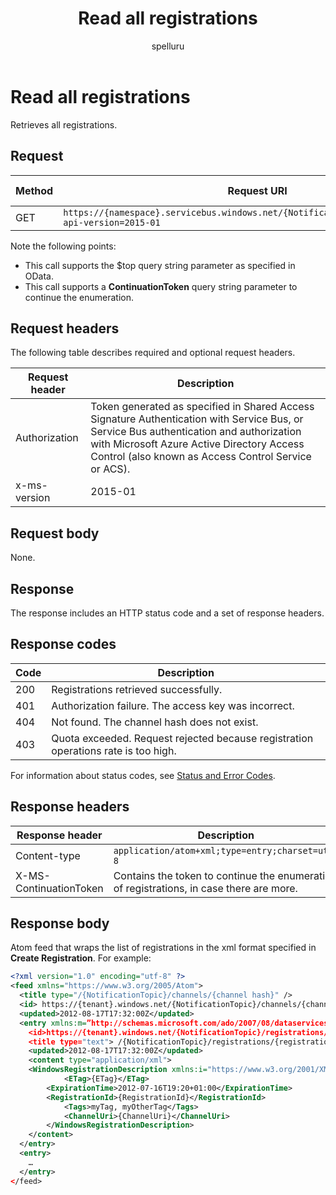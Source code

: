﻿---
title: "Read all registrations"
ms.custom: ""
ms.date: "2019-04-05"
ms.prod: "azure"
ms.reviewer: ""
ms.service: "notification-hubs"
ms.suite: ""
ms.tgt_pltfrm: ""
ms.topic: "reference"
author: "spelluru"
ms.author: "spelluru"
manager: "timlt"

---

# Read all registrations
Retrieves all registrations.

## Request

| Method | Request URI | HTTP version |
| ------ | ----------- | ------------ | 
| GET | `https://{namespace}.servicebus.windows.net/{NotificationHub}/registrations/?api-version=2015-01` | HTTP/1.1 |

Note the following points:

  - This call supports the $top query string parameter as specified in OData.
  - This call supports a **ContinuationToken** query string parameter to continue the enumeration.

## Request headers

The following table describes required and optional request headers.

| Request header | Description |
| -------------- | ----------- | 
| Authorization | Token generated as specified in Shared Access Signature Authentication with Service Bus, or Service Bus authentication and authorization with Microsoft Azure Active Directory Access Control (also known as Access Control Service or ACS). |
| x-ms-version | 2015-01 |


## Request body

None.

## Response

The response includes an HTTP status code and a set of response headers.

## Response codes

| Code | Description |
| ---- | ----------- | 
| 200 | Registrations retrieved successfully. |
| 401 | Authorization failure. The access key was incorrect. |
| 404 | Not found. The channel hash does not exist. |
| 403 | Quota exceeded. Request rejected because registration operations rate is too high. |

For information about status codes, see [Status and Error Codes](/rest/api/storageservices/Common-REST-API-Error-Codes).

## Response headers

| Response header | Description |
| --------------- | ----------- | 
| Content-type | `application/atom+xml;type=entry;charset=utf-8` |
| X-MS-ContinuationToken | Contains the token to continue the enumeration of registrations, in case there are more. |

## Response body

Atom feed that wraps the list of registrations in the xml format specified in **Create Registration**. For example:

``` xml
<?xml version="1.0" encoding="utf-8" ?>
<feed xmlns="https://www.w3.org/2005/Atom">
  <title type="/{NotificationTopic}/channels/{channel hash}" />
  <id> https://{tenant}.windows.net/{NotificationTopic}/channels/{channel hash}</id>
  <updated>2012-08-17T17:32:00Z</updated>
  <entry xmlns:m=”http://schemas.microsoft.com/ado/2007/08/dataservices/metadata” m:etag=”W/&quot;1234567890&quot;”>
    <id>https://{tenant}.windows.net/{NotificationTopic}/registrations/{registrationId}</id>
    <title type="text"> /{NotificationTopic}/registrations/{registrationId}</title>
    <updated>2012-08-17T17:32:00Z</updated>
    <content type="application/xml">
    <WindowsRegistrationDescription xmlns:i="https://www.w3.org/2001/XMLSchema-instance" xmlns="http://schemas.microsoft.com/netservices/2010/10/servicebus/connect">
            <ETag>{ETag}</ETag>
        <ExpirationTime>2012-07-16T19:20+01:00</ExpirationTime>
        <RegistrationId>{RegistrationId}</RegistrationId>
            <Tags>myTag, myOtherTag</Tags>
            <ChannelUri>{ChannelUri}</ChannelUri>
        </WindowsRegistrationDescription>
    </content>
  </entry>
  <entry>
    …
  </entry>
</feed>
```

